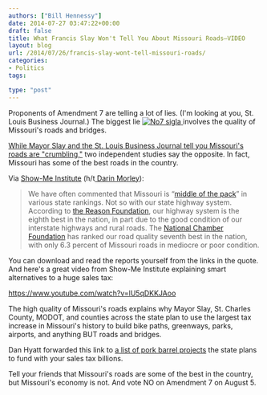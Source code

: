 ```yaml
---
authors: ["Bill Hennessy"]
date: 2014-07-27 03:47:22+00:00
draft: false
title: What Francis Slay Won't Tell You About Missouri Roads—VIDEO
layout: blog
url: /2014/07/26/francis-slay-wont-tell-missouri-roads/
categories:
- Politics
tags:

type: "post"
---
```


Proponents of Amendment 7 are telling a lot of lies. (I'm looking at you, St. Louis Business Journal.) The biggest lie [![No7 sigla](https://hennessysview.com/wp-content/uploads/2014/07/No7-sigla-300x205.jpg)
](https://hennessysview.com/2014/07/15/francis-slay-destroys-transportation-sales-tax-trying-support/no7-sigla/#main)involves the quality of Missouri's roads and bridges.

[While Mayor Slay and the St. Louis Business Journal tell you Missouri's roads are "crumbling,"](https://hennessysview.com/2014/07/15/francis-slay-destroys-transportation-sales-tax-trying-support/) two independent studies say the opposite. In fact, Missouri has some of the best roads in the country.

Via [Show-Me Institute](https://www.showmedaily.org/2014/07/missouris-highways-bridges-crumbling.html) (h/t[ Darin Morley](https://www.rebootcongress.net/)):



> We have often commented that Missouri is “[middle of the pack](https://www.showmedaily.org/2013/11/missouri-students-still-stuck-in-the-middle.html)” in various state rankings. Not so with our state highway system. According to [the Reason Foundation](https://reason.org/files/20th_annual_highway_report.pdf), our highway system is the eighth best in the nation, in part due to the good condition of our interstate highways and rural roads. The [National Chamber Foundation](https://www.uschamberfoundation.org/enterprisingstates/#map/g/MO/) has ranked our road quality seventh best in the nation, with only 6.3 percent of Missouri roads in mediocre or poor condition.



You can download and read the reports yourself from the links in the quote. And here's a great video from Show-Me Institute explaining smart alternatives to a huge sales tax:

https://www.youtube.com/watch?v=lU5qDKKJAoo

The high quality of Missouri's roads explains why Mayor Slay, St. Charles County, MODOT, and counties across the state plan to use the largest tax increase in Missouri's history to build bike paths, greenways, parks, airports, and anything BUT roads and bridges.

Dan Hyatt forwarded this link to [a list of pork barrel projects](https://www.modot.org/movingforward/Lists/MoDOT%20Statewide%20Project%20List%20FINAL%207-9-14%20All%20Districts.pdf) the state plans to fund with your sales tax billions.

Tell your friends that Missouri's roads are some of the best in the country, but Missouri's economy is not. And vote NO on Amendment 7 on August 5.
